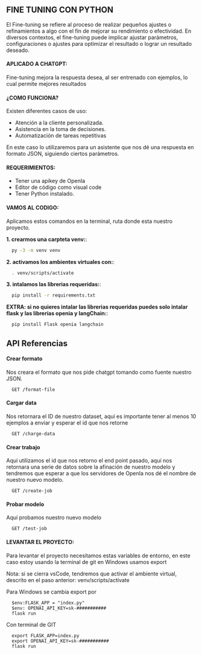 
## FINE TUNING CON PYTHON

El Fine-tuning se refiere al proceso de realizar pequeños ajustes o refinamientos a algo con el fin de mejorar su rendimiento o efectividad. En diversos contextos, el fine-tuning puede implicar ajustar parámetros, configuraciones o ajustes para optimizar el resultado o lograr un resultado deseado.

#### APLICADO A CHATGPT:
Fine-tuning mejora la respuesta desea, al ser entrenado con ejemplos, lo cual permite mejores resultados

#### ¿COMO FUNCIONA?
Existen diferentes casos de uso:
-	Atención a la cliente personalizada.
-	Asistencia en la toma de decisiones.
-	Automatización de tareas repetitivas

En este caso lo utilizaremos para un asistente que nos dé una respuesta en formato JSON, siguiendo ciertos parámetros.

#### REQUERIMIENTOS:
-	Tener una apikey de OpenIa
-	Editor de código como visual code
-	Tener Python instalado.

#### VAMOS AL CODIGO:
Aplicamos estos comandos en la terminal, ruta donde esta nuestro proyecto.

**1. crearmos una carpteta venv:**:
```bash
  py -3 -m venv venv
```

**2. activamos los ambientes virtuales con:**:
```bash
  . venv/scripts/activate
```

**3. intalamos las librerias requeridas:**:
```bash
  pip install -r requirements.txt
```


**EXTRA: si no quieres intalar las librerias requeridas puedes solo intalar flask y las librerías openia y langChain:**:
```bash
  pip install Flask openia langchain
```


## API Referencias

#### Crear formato 

Nos creara el formato que nos pide chatgpt tomando como fuente nuestro JSON.

```http
  GET /format-file
```

#### Cargar data

Nos retornara el ID de nuestro dataset, aquí es importante tener al menos 10 ejemplos a enviar y esperar el id que nos retorne

```http
  GET /charge-data
```

#### Crear trabajo

Aquí utilizamos el id que nos retorno el end  point pasado, aquí nos retornara una serie de datos sobre la afinación de nuestro modelo y tendremos que esperar a que los servidores de OpenIa nos dé el nombre de nuestro nuevo modelo.

```http
  GET /create-job
```

#### Probar modelo

Aquí probamos nuestro nuevo modelo

```http
  GET /test-job
```



#### LEVANTAR EL PROYECTO:

Para levantar el proyecto necesitamos estas variables de entorno, en este caso estoy usando la terminal de git en Windows usamos export

Nota: si se cierra vsCode, tendremos que activar el ambiente virtual, descrito en el paso anterior: venv/scripts/actívate

Para Windows se cambia export por 
```shell
  $env:FLASK_APP = "index.py"
  $env: OPENAI_API_KEY=sk-###########
  flask run
```


Con terminal de GIT
```shell
  export FLASK_APP=index.py 
  export OPENAI_API_KEY=sk-###########
  flask run
```

